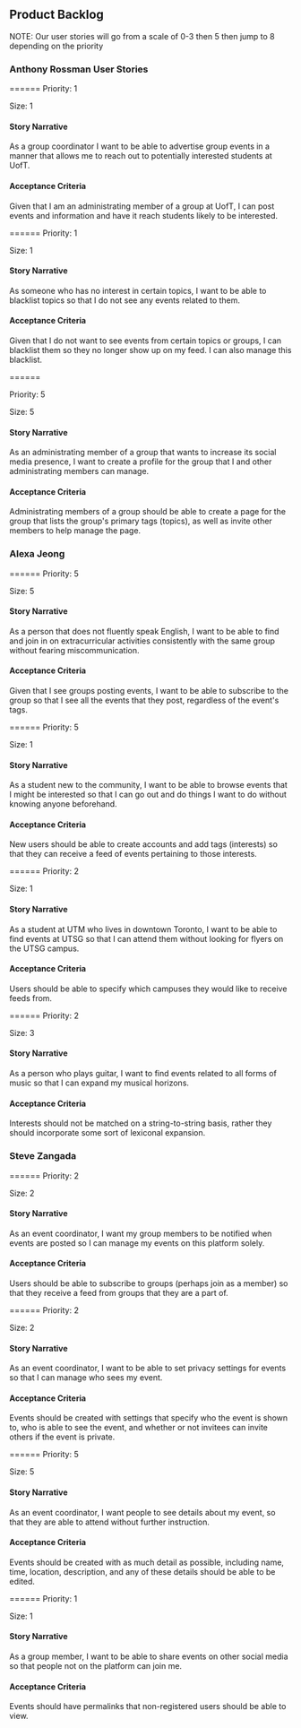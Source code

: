 ## Product Backlog
NOTE: 
Our user stories will go from a scale of 0-3 then 5 then jump to 8 depending on the priority

### Anthony Rossman User Stories
======
Priority: 1

Size: 1
#### Story Narrative
As a group coordinator I want to be able to advertise group events in a manner that allows me to reach out to potentially interested students at UofT.
#### Acceptance Criteria
Given that I am an administrating member of a group at UofT, I can post events and information and have it reach students likely to be interested.

======
Priority: 1

Size: 1
#### Story Narrative
As someone who has no interest in certain topics, I want to be able to blacklist topics so that I do not see any events related to them.
#### Acceptance Criteria
Given that I do not want to see events from certain topics or groups, I can blacklist them so they no longer show up on my feed. I can also manage this blacklist.

======

Priority: 5

Size: 5
#### Story Narrative
As an administrating member of a group that wants to increase its social media presence, I want to create a profile for the group that I and other administrating members can manage.
#### Acceptance Criteria
Administrating members of a group should be able to create a page for the group that lists the group's primary tags (topics), as well as invite other members to help manage the page.

### Alexa Jeong
======
Priority: 5

Size: 5
#### Story Narrative
As a person that does not fluently speak English, I want to be able to find and join in on extracurricular activities consistently with the same group without fearing miscommunication.
#### Acceptance Criteria
Given that I see groups posting events, I want to be able to subscribe to the group so that I see all the events that they post, regardless of the event's tags.

======
Priority: 5

Size: 1
#### Story Narrative
As a student new to the community, I want to be able to browse events that I might be interested so that I can go out and do things I want to do without knowing anyone beforehand.
#### Acceptance Criteria
New users should be able to create accounts and add tags (interests) so that they can receive a feed of events pertaining to those interests.


======
Priority: 2

Size: 1
#### Story Narrative
As a student at UTM who lives in downtown Toronto, I want to be able to find events at UTSG so that I can attend them without looking for flyers on the UTSG campus.
#### Acceptance Criteria
Users should be able to specify which campuses they would like to receive feeds from.

======
Priority: 2

Size: 3
#### Story Narrative
As a person who plays guitar, I want to find events related to all forms of music so that I can expand my musical horizons.
#### Acceptance Criteria
Interests should not be matched on a string-to-string basis, rather they should incorporate some sort of lexiconal expansion.

### Steve Zangada
======
Priority: 2

Size: 2
#### Story Narrative
As an event coordinator, I want my group members to be notified when events are posted so I can manage my events on this platform solely.
#### Acceptance Criteria
Users should be able to subscribe to groups (perhaps join as a member) so that they receive a feed from groups that they are a part of. 

======
Priority: 2

Size: 2
#### Story Narrative
As an event coordinator, I want to be able to set privacy settings for events so that I can manage who sees my event.
#### Acceptance Criteria
Events should be created with settings that specify who the event is shown to, who is able to see the event, and whether or not invitees can invite others if the event is private.

======
Priority: 5

Size: 5
#### Story Narrative
As an event coordinator, I want people to see details about my event, so that they are able to attend without further instruction.
#### Acceptance Criteria
Events should be created with as much detail as possible, including name, time, location, description, and any of these details should be able to be edited.

======
Priority: 1

Size: 1
#### Story Narrative
As a group member, I want to be able to share events on other social media so that people not on the platform can join me.
#### Acceptance Criteria
Events should have permalinks that non-registered users should be able to view.
